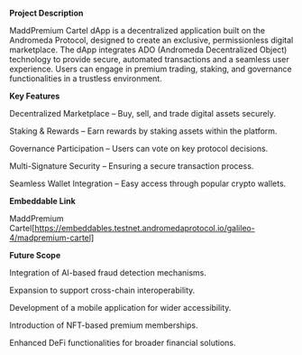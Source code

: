 **Project Description**

MaddPremium Cartel dApp is a decentralized application built on the Andromeda Protocol, designed to create an exclusive, permissionless digital marketplace. The dApp integrates ADO (Andromeda Decentralized Object) technology to provide secure, automated transactions and a seamless user experience. Users can engage in premium trading, staking, and governance functionalities in a trustless environment.


**Key Features**

Decentralized Marketplace – Buy, sell, and trade digital assets securely.

Staking & Rewards – Earn rewards by staking assets within the platform.

Governance Participation – Users can vote on key protocol decisions.

Multi-Signature Security – Ensuring a secure transaction process.

Seamless Wallet Integration – Easy access through popular crypto wallets.


**Embeddable Link**

MaddPremium Cartel[https://embeddables.testnet.andromedaprotocol.io/galileo-4/madpremium-cartel]


**Future Scope**

Integration of AI-based fraud detection mechanisms.

Expansion to support cross-chain interoperability.

Development of a mobile application for wider accessibility.

Introduction of NFT-based premium memberships.

Enhanced DeFi functionalities for broader financial solutions.
